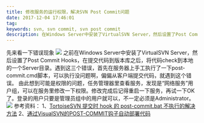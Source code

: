 ```yaml
---
title: 修改服务的运行权限，解决SVN Post Commit问题
date: 2017-12-04 17:46:01
tag: 
keywords: svn, svn commit, svn post commit
description: 在Windows Server中安装了VirtualSVN Server，然后设置了Post Commit Hooks，在提交代码到版本库之后，将代码check到本地的一个Server目录。
---
```


先来看一下错误现象
![](/20171204-svn-commit/39469-20171204174550060-1733925531.png)
之前在Windows Server中安装了VirtualSVN Server，然后设置了Post Commit Hooks，在提交代码到版本库之后，将代码check到本地的一个Server目录。遇到这三个错误，首先在服务器上手工执行了一下post-commit.cmd脚本，可以执行没问题啊，偏偏从客户端提交代码，就遇到这个错误。
由此想到可能是权限的问题，任务管理器里查看服务，发现是“网络服务”用户组，可以在服务里修改一下权限。修改完成后记得重启一下服务，再试一下OK了。登录的用户只要是管理员组中的用户就可以，不一定必须是Administrator。
![](/20171204-svn-commit/39469-20171204174603497-607265840.png)
参考资料：
1、[TortoiseSVN 提交时 hook 的 post-commit.bat 不执行的解决方法](http://blog.csdn.net/leeyongit/article/details/28874133)
2、[通过VisualSVN的POST-COMMIT钩子自动部署代码](http://blog.csdn.net/sinat_30999181/article/details/48208987)












